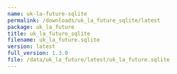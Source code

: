 ```yaml
---
name: uk-la-future-sqlite
permalink: /downloads/uk_la_future_sqlite/latest
package: uk_la_future
title: uk_la_future_sqlite
filename: uk_la_future.sqlite
version: latest
full_version: 1.3.0
file: /data/uk_la_future/latest/uk_la_future.sqlite
---
```

